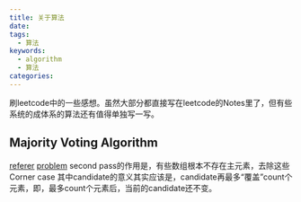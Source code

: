 ```yaml
---
title: 关于算法
date:
tags:
  - 算法
keywords:
  - algorithm
  - 算法
categories:
---
```

刷leetcode中的一些感想。虽然大部分都直接写在leetcode的Notes里了，但有些系统的成体系的算法还有值得单独写一写。
<!-- more -->
## Majority Voting Algorithm
[referer](https://gregable.com/2013/10/majority-vote-algorithm-find-majority.html)
[problem](https://leetcode.com/problems/majority-element-ii/description/)
second pass的作用是，有些数组根本不存在主元素，去除这些Corner case
其中candidate的意义其实应该是，candidate再最多“覆盖”count个元素，即，最多count个元素后，当前的candidate还不变。
